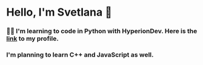 # Hello, I'm Svetlana 👋

### :woman_student: I'm learning to code in Python with HyperionDev. Here is the [link](https://www.hyperiondev.com/portfolio/107607/) to my profile.
### I'm planning to learn  C++ and JavaScript as well.


<!--
**svshmeleva/svshmeleva** is a ✨ _special_ ✨ repository because its `README.md` (this file) appears on your GitHub profile.

Here are some ideas to get you started:

- 🔭 I’m currently working on ...
- 🌱 I’m currently learning ...
- 👯 I’m looking to collaborate on ...
- 🤔 I’m looking for help with ...
- 💬 Ask me about ...
- 📫 How to reach me: ...
- 😄 Pronouns: ...
- ⚡ Fun fact: ...
-->
 
